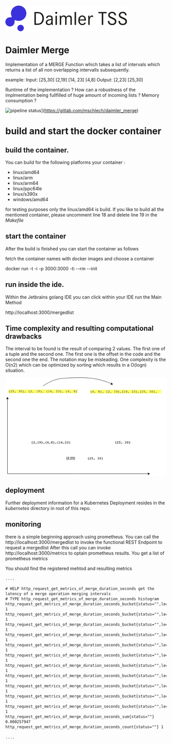 ![logo](doc/images/logo.png)
# Daimler Merge

Implementation of a MERGE Function which takes a list of intervals which returns a list of all non overlapping intervalls subsequently.

example:
Input: [25,30] [2,19] [14, 23] [4,8]  Output: [2,23] [25,30]

Runtime of the implementation ? 
How can a robustness of the implmentation being fullfilled of huge amount of incoming lists ?
Memory consumption ?



![pipeline status](https://gitlab.com/mschlechdaimer_merge/badges/master/pipeline.svg)](https://gitlab.com/mschlech/daimler_merge)

# build and start the docker container 

## build the container. 
You can build for the following platforms your container :

- linux/amd64 
-  linux/arm 
-  linux/arm64 
-  linux/ppc64le 
-  linux/s390x 
-  windows/amd64

for testing purposes only the linux/amd64 is build. If you like to build all the mentioned container, please uncomment line 18 and delete line 19 in the *Makefile*

## start the container
After the build is finished you can start the container as follows

fetch the container names with docker images and choose a container

docker run -t -i -p 3000:3000 -ti --rm --init <containerName>


## run inside the ide.
Within the Jetbrains golang IDE you can click 
within your IDE run the Main Method 

http://localhost:3000/mergedlist

## Time complexity and resulting computational drawbacks

The interval to be found is the result of comparing 2 values. The first one of a tuple and the second one. The first one is the offset in the code and the second one the end. The notation may be misleading.
 One complexity is the O(n2) which can be optimized by sorting which results in a O(logn) situation. 

![alg](doc/images/Alg.png)


## deployment 
Further deployment information for a Kubernetes Deployment resides in the *kubernetes* directory in root of this repo.

## monitoring 

there is a simple beginning approach using prometheus.
You can call the http://localhost:3000/mergedlist to invoke the functional REST Endpoint to request a mergedlist
After this call you can invoke http://localhost:3000/metrics to optain prometheus results. You get a list of prometheus metrics

You should find the registered mehtod and resulting metrics
```bazaar
....

# HELP http_request_get_metrics_of_merge_duration_seconds get the latency of a merge operation merging intervals
# TYPE http_request_get_metrics_of_merge_duration_seconds histogram
http_request_get_metrics_of_merge_duration_seconds_bucket{status="",le="0.01"} 1
http_request_get_metrics_of_merge_duration_seconds_bucket{status="",le="0.060000000000000005"} 1
http_request_get_metrics_of_merge_duration_seconds_bucket{status="",le="0.11000000000000001"} 1
http_request_get_metrics_of_merge_duration_seconds_bucket{status="",le="0.16000000000000003"} 1
http_request_get_metrics_of_merge_duration_seconds_bucket{status="",le="0.21000000000000002"} 1
http_request_get_metrics_of_merge_duration_seconds_bucket{status="",le="0.26"} 1
http_request_get_metrics_of_merge_duration_seconds_bucket{status="",le="0.31"} 1
http_request_get_metrics_of_merge_duration_seconds_bucket{status="",le="0.36"} 1
http_request_get_metrics_of_merge_duration_seconds_bucket{status="",le="0.41"} 1
http_request_get_metrics_of_merge_duration_seconds_bucket{status="",le="0.45999999999999996"} 1
http_request_get_metrics_of_merge_duration_seconds_bucket{status="",le="+Inf"} 1
http_request_get_metrics_of_merge_duration_seconds_sum{status=""} 0.000257947
http_request_get_metrics_of_merge_duration_seconds_count{status=""} 1

....

```

